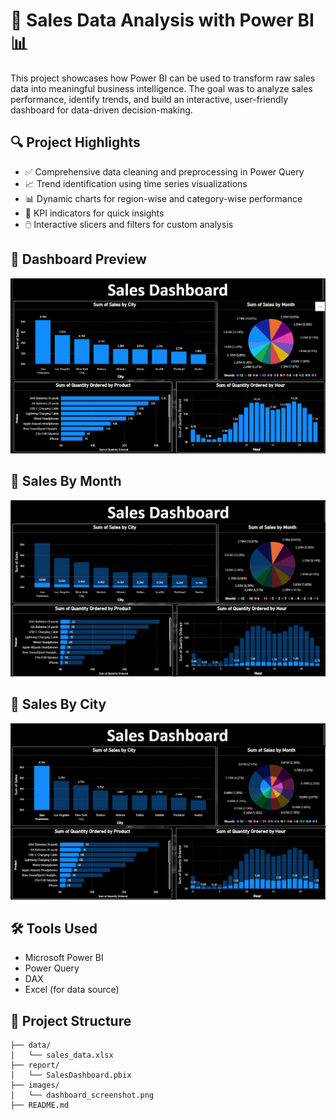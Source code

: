 # 🚀 Sales Data Analysis with Power BI 📊

This project showcases how Power BI can be used to transform raw sales data into meaningful business intelligence. The goal was to analyze sales performance, identify trends, and build an interactive, user-friendly dashboard for data-driven decision-making.

## 🔍 Project Highlights

- ✅ Comprehensive data cleaning and preprocessing in Power Query
- 📈 Trend identification using time series visualizations
- 📊 Dynamic charts for region-wise and category-wise performance
- 🧠 KPI indicators for quick insights
- 🖱️ Interactive slicers and filters for custom analysis

## 📸 Dashboard Preview

![Dashboard Screenshot](Overview.png)  

## 📸 Sales By Month
![Month Sales Screenshot](Month.png)

## 📸 Sales By City
![City Sales Screenshot](City.png)

## 🛠️ Tools Used

- Microsoft Power BI
- Power Query
- DAX
- Excel (for data source)

## 📂 Project Structure

```plaintext
├── data/
│   └── sales_data.xlsx
├── report/
│   └── SalesDashboard.pbix
├── images/
│   └── dashboard_screenshot.png
├── README.md
